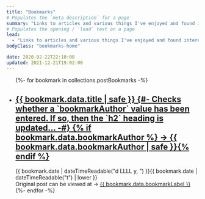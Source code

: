 ```yaml
---
title: "Bookmarks"
# Populates the `meta description` for a page
summary: "Links to articles and various things I've enjoyed and found interesting. Technical and non-technical. Quite a few of them offer perspectives / advice I appreciate."
# Populates the opening / `lead` text on a page
lead:
  - "Links to articles and various things I've enjoyed and found interesting. Technical and non-technical. Quite a few of them offer perspectives / advice I appreciate."
bodyClass: "bookmarks-home"

date: 2020-02-22T22:10:00
updated: 2021-12-21T19:02:00
---
```


<ul role="list" class="bookmarks__list | no-list | flow">
{%- for bookmark in collections.postBookmarks -%}
  <li class="bookmarks__list-item">
    <article class="bookmarks__summary | flow">
      <h2>
        <a href="{{ bookmark.url }}">
        {{ bookmark.data.title | safe }}
        {#- Checks whether a `bookmarkAuthor` value has been entered. If so, then the `h2` heading is updated... -#}
        {% if bookmark.data.bookmarkAuthor %} &rarr; {{ bookmark.data.bookmarkAuthor | safe }}{% endif %}</a>
      </h2>
      <time datetime="{{ bookmark.date | dateTime }}">{{ bookmark.date | dateTimeReadable("d LLLL y, ") }}{{ bookmark.date | dateTimeReadable("t") | lower }}</time>
      <div><span class="visually-hidden">Original post can be viewed at</span> &rarr; <a href="{{ bookmark.data.bookmarkExternal }}" rel="external" title="Link to the original post.">{{ bookmark.data.bookmarkLabel }}</a></div>
    </article>
  </li>
{%- endfor -%}
</ul>
